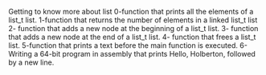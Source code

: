 Getting to know more about list 
0-function that prints all the elements of a list_t list.
1-function that returns the number of elements in a linked list_t list
2- function that adds a new node at the beginning of a list_t list.
3- function that adds a new node at the end of a list_t list.
4- function that frees a list_t list.
5-function that prints a text  before the main function is executed.
6-Writing a 64-bit program in assembly that prints Hello, Holberton, followed by a new line.

